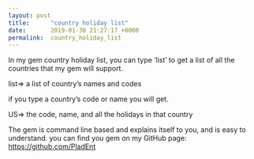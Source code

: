 ```yaml
---
layout: post
title:      "country holiday list"
date:       2019-01-30 21:27:17 +0000
permalink:  country_holiday_list
---
```



  In my gem country holiday list, you can type ‘list’ to get a list of all the countries that my gem will support.
	
list=> a list of country’s names and codes

if you type a country’s code or name you will get.

US=> the code, name, and all the holidays in that country

The gem is command line based and explains itself to you, and is easy to understand.  you can find you gem on my GitHub page: https://github.com/PladEnt

